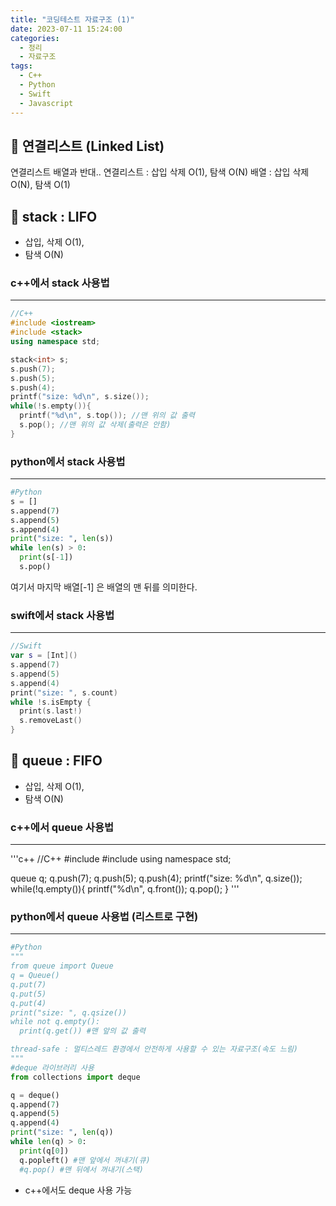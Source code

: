 ```yaml
---
title: "코딩테스트 자료구조 (1)"
date: 2023-07-11 15:24:00
categories:
  - 정리
  - 자료구조
tags:
  - C++
  - Python
  - Swift
  - Javascript
---
```


## 📖 연결리스트 (Linked List)

연결리스트 배열과 반대..
연결리스트 : 삽입 삭제 O(1), 탐색 O(N)
배열 : 삽입 삭제 O(N), 탐색 O(1)

## 📖 stack : LIFO
* 삽입, 삭제 O(1),
* 탐색 O(N)

### c++에서 stack 사용법  
---  

```C++
//C++
#include <iostream>
#include <stack>
using namespace std;

stack<int> s;
s.push(7);
s.push(5);
s.push(4);
printf("size: %d\n", s.size());
while(!s.empty()){
  printf("%d\n", s.top()); //맨 위의 값 출력
  s.pop(); //맨 위의 값 삭제(출력은 안함)
}
```  
 

### python에서 stack 사용법  
---  
  
```python
#Python
s = []
s.append(7)
s.append(5)
s.append(4)
print("size: ", len(s))
while len(s) > 0:
  print(s[-1])
  s.pop() 
```  
여기서 마지막 배열[-1] 은 배열의 맨 뒤를 의미한다.

### swift에서 stack 사용법
---  
```swift
//Swift
var s = [Int]()
s.append(7)
s.append(5)
s.append(4)
print("size: ", s.count)
while !s.isEmpty {
  print(s.last!)
  s.removeLast()
}
```

## 📖 queue : FIFO
* 삽입, 삭제 O(1), 
* 탐색 O(N)

### c++에서 queue 사용법  
---  
'''c++
//C++
#include <iostream>
#include <queue>
using namespace std;

queue<int> q;
q.push(7);
q.push(5);
q.push(4);
printf("size: %d\n", q.size());
while(!q.empty()){
  printf("%d\n", q.front());
  q.pop();
}
'''

### python에서 queue 사용법 (리스트로 구현)  
---  
```python
#Python
"""
from queue import Queue
q = Queue()
q.put(7)
q.put(5)
q.put(4)
print("size: ", q.qsize())
while not q.empty():
  print(q.get()) #맨 앞의 값 출력

thread-safe : 멀티스레드 환경에서 안전하게 사용할 수 있는 자료구조(속도 느림)
"""
#deque 라이브러리 사용
from collections import deque

q = deque()
q.append(7)
q.append(5)
q.append(4)
print("size: ", len(q))
while len(q) > 0:
  print(q[0])
  q.popleft() #맨 앞에서 꺼내기(큐)
  #q.pop() #맨 뒤에서 꺼내기(스택) 
```  
* c++에서도 deque 사용 가능



